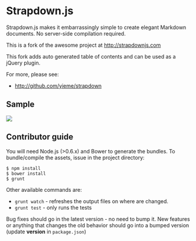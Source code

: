 # Strapdown.js

Strapdown.js makes it embarrassingly simple to create elegant Markdown documents. No server-side compilation required.  

This is a fork of the awesome project at http://strapdownjs.com

This fork adds auto generated table of contents and can be used as a jQuery plugin.

For more, please see:

+ http://github.com/yieme/strapdown

## Sample

![](http://github.com/yieme/strapdown/sample.png)

## Contributor guide

You will need Node.js (>0.6.x) and Bower to generate the bundles. To bundle/compile the assets, issue in the project directory:

```
$ npm install
$ bower install
$ grunt
```

Other available commands are:

- `grunt watch` - refreshes the output files on where are changed.
- `grunt test` - only runs the tests

Bug fixes should go in the latest version - no need to bump it. New features or anything that changes the old behavior should go into a bumped version (update **version** in `package.json`)

[1]:https://www.npmjs.org/package/coffee-script
[2]:https://www.npmjs.org/package/less
